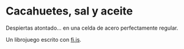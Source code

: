 Cacahuetes, sal y aceite
========================
Despiertas atontado... en una celda de acero perfectamente regular.

Un librojuego escrito con <a href="https://github.com/baltasarq/fi-js">fi.js</a>.
